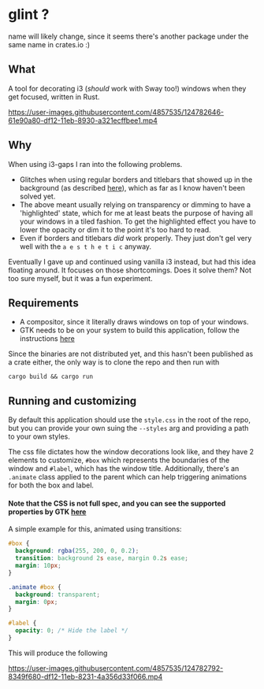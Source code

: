 # glint ?
name will likely change, since it seems there's another package under the same name in crates.io :)

## What 
A tool for decorating i3 (_should_ work with Sway too!) windows when they get focused, written in Rust.


https://user-images.githubusercontent.com/4857535/124782646-61e90a80-df12-11eb-8930-a321ecffbee1.mp4


## Why

When using i3-gaps I ran into the following problems.
- Glitches when using regular borders and titlebars that showed up in the background (as described [here](https://github.com/Airblader/i3/issues/190)), which as far as I know haven't been solved yet.
- The above meant usually relying on transparency or dimming to have a 'highlighted' state, which for me at least beats the purpose of having all your windows in a tiled fashion. To get the highlighted effect you have to lower the opacity or dim it to the point it's too hard to read.
- Even if borders and titlebars _did_ work properly. They just don't gel very well with the `a e s t h e t i c` anyway.

Eventually I gave up and continued using vanilla i3 instead, but had this idea floating around. It focuses on those shortcomings. Does it solve them? Not too sure myself, but it was a fun experiment.

## Requirements

- A compositor, since it literally draws windows on top of your windows.
- GTK needs to be on your system to build this application, follow the instructions [here](https://crates.io/crates/gtk)

Since the binaries are not distributed yet, and this hasn't been published as a crate either, the only way is to clone the repo and then run with

```
cargo build && cargo run
```


## Running and customizing

By default this application should use the `style.css` in the root of the repo, but you can provide your own suing the `--styles` arg and providing a path to your own styles.

The css file dictates how the window decorations look like, and they have 2 elements to customize, `#box` which represents the boundaries of the window and `#label`, which has the window title. Additionally, there's an `.animate` class applied to the parent which can help triggering animations for both the box and label.

#### Note that the CSS is not full spec, and you can see the supported properties by GTK [here](https://developer.gnome.org/gtk3/stable/chap-css-properties.html)


A simple example for this, animated using transitions:

```css
#box {
  background: rgba(255, 200, 0, 0.2);
  transition: background 2s ease, margin 0.2s ease;
  margin: 10px;
}

.animate #box {
  background: transparent;
  margin: 0px;
}

#label {
  opacity: 0; /* Hide the label */
}
```

This will produce the following

https://user-images.githubusercontent.com/4857535/124782792-8349f680-df12-11eb-8231-4a356d33f066.mp4

